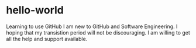 # hello-world
Learning to use GitHub
I am new to GitHub and Software Engineering.
I hoping that my transistion period will not be discouraging.
I am willing to get all the help and support available.
